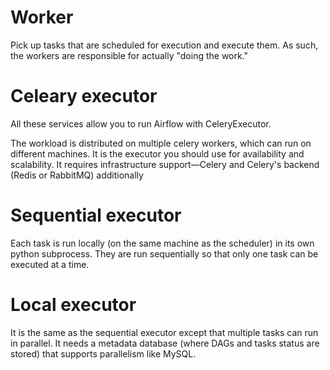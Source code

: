 # Worker

Pick up tasks that are scheduled for execution and execute them.
As such, the workers are responsible for actually "doing the work."

# Celeary executor
All these services allow you to run Airflow with CeleryExecutor.

The workload is distributed on multiple celery workers, which can run on different machines. It is the executor you should use for availability and scalability. It requires infrastructure support—Celery and Celery's backend (Redis or RabbitMQ) additionally

# Sequential executor
Each task is run locally (on the same machine as the scheduler) in its own python subprocess. They are run sequentially so that only one task can be executed at a time.


# Local executor

It is the same as the sequential executor except that multiple tasks can run in parallel. It needs a metadata database (where DAGs and tasks status are stored) that supports parallelism like MySQL.


